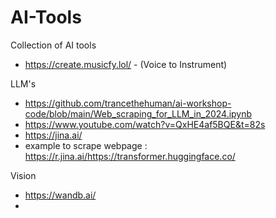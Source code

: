 # AI-Tools

Collection of AI tools

- https://create.musicfy.lol/  - (Voice to Instrument) 

LLM's

- https://github.com/trancethehuman/ai-workshop-code/blob/main/Web_scraping_for_LLM_in_2024.ipynb
- https://www.youtube.com/watch?v=QxHE4af5BQE&t=82s
- https://jina.ai/
- example to scrape webpage : https://r.jina.ai/https://transformer.huggingface.co/

Vision

- https://wandb.ai/
- 
